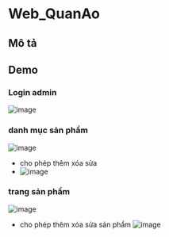 # Web_QuanAo

## Mô tả



## Demo
### Login admin
![image](https://github.com/phuccoder2000/Web_QuanAo/assets/62839458/b40341a6-49ff-4563-a313-d8255f177e00)

### danh mục sản phẩm
![image](https://github.com/phuccoder2000/Web_QuanAo/assets/62839458/687c1e13-7813-4823-8e73-03b44cfb843e)

- cho phép thêm xóa sửa
- ![image](https://github.com/phuccoder2000/Web_QuanAo/assets/62839458/d82eec79-7361-434a-be45-3f0ae56622f9)

### trang sản phẩm
![image](https://github.com/phuccoder2000/Web_QuanAo/assets/62839458/b41f9c93-19d8-41c0-893b-e62a00a4727f)

- cho phép thêm xóa sửa sản phẩm
![image](https://github.com/phuccoder2000/Web_QuanAo/assets/62839458/a0a7151e-8bf6-4948-b94f-126ab04766d2)



